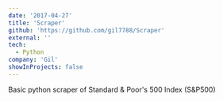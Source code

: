 ```yaml
---
date: '2017-04-27'
title: 'Scraper'
github: 'https://github.com/gil7788/Scraper'
external: ''
tech:
  - Python
company: 'Gil'
showInProjects: false
---
```


Basic python scraper of Standard & Poor's 500 Index (S&P500)

